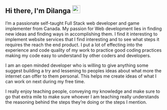 ## Hi there, I'm Dilanga <img src="https://media.giphy.com/media/hvRJCLFzcasrR4ia7z/giphy.gif" width="25px">

I’m a passionate self-taught Full Stack web developer and game implementer from Canada. My passion for Web development lies in finding new ideas and finding ways in accomplishing them. I find it interesting to implement website services that I find interesting and to see what steps it requires the reach the end product. I put a lot of effecting into the experience and code quality of my work to practice good coding practices making my code easy to understand by other coders and developers.

I am an open minded developer who is willing to give anything some suggest building a try and lessening to peoples ideas about what more the internet can offer to them personal. This helps me create ideas of what I can work on next during my free time.

I really enjoy teaching people, conveying my knowledge and make sure to go that extra mile to make sure whoever I am teaching really understands the reasoning behind the steps they’re doing or the steps I mention.

<!--
**dalgama/dalgama** is a ✨ _special_ ✨ repository because its `README.md` (this file) appears on your GitHub profile.

Here are some ideas to get you started:

- 🔭 I’m currently working on ...
- 🌱 I’m currently learning ...
- 👯 I’m looking to collaborate on ...
- 🤔 I’m looking for help with ...
- 💬 Ask me about ...
- 📫 How to reach me: ...
- 😄 Pronouns: ...
- ⚡ Fun fact: ...
-->
